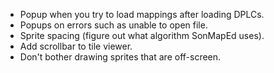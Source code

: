 - Popup when you try to load mappings after loading DPLCs.
- Popups on errors such as unable to open file.
- Sprite spacing (figure out what algorithm SonMapEd uses).
- Add scrollbar to tile viewer.
- Don't bother drawing sprites that are off-screen.
